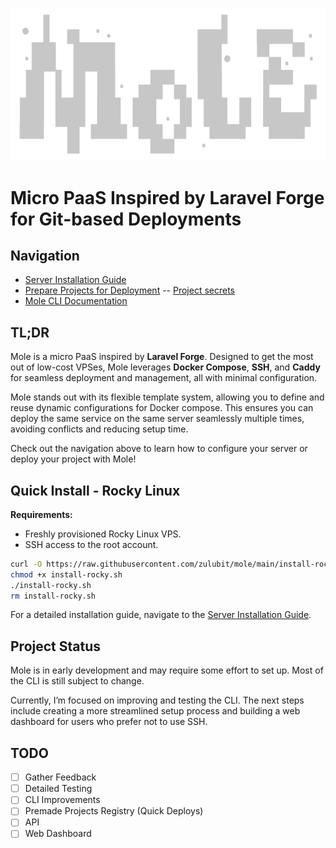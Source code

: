 ![Mole Logo](mole.svg)

# Micro PaaS Inspired by Laravel Forge for Git-based Deployments

## Navigation

- [Server Installation Guide](/docs/install.md)
- [Prepare Projects for Deployment](/docs/deployments.md)
-- [Project secrets](/docs/secrets.md)
- [Mole CLI Documentation](/docs/cli/mole.md)

## TL;DR

Mole is a micro PaaS inspired by **Laravel Forge**. Designed to get the most out of low-cost VPSes, Mole leverages **Docker Compose**, **SSH**, and **Caddy** for seamless deployment and management, all with minimal configuration.

Mole stands out with its flexible template system, allowing you to define and reuse dynamic configurations for Docker compose. This ensures you can deploy the same service on the same server seamlessly multiple times, avoiding conflicts and reducing setup time.

Check out the navigation above to learn how to configure your server or deploy your project with Mole!

## Quick Install - Rocky Linux

**Requirements:**

- Freshly provisioned Rocky Linux VPS.
- SSH access to the root account.

```bash
curl -O https://raw.githubusercontent.com/zulubit/mole/main/install-rocky.sh
chmod +x install-rocky.sh
./install-rocky.sh
rm install-rocky.sh
```

For a detailed installation guide, navigate to the [Server Installation Guide](/docs/install.md).

## Project Status

Mole is in early development and may require some effort to set up. Most of the CLI is still subject to change.

Currently, I’m focused on improving and testing the CLI. The next steps include creating a more streamlined setup process and building a web dashboard for users who prefer not to use SSH.

## TODO

- [ ] Gather Feedback
- [ ] Detailed Testing
- [ ] CLI Improvements
- [ ] Premade Projects Registry (Quick Deploys)
- [ ] API
- [ ] Web Dashboard
